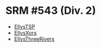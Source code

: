 # SRM #543 (Div. 2)

* [EllysTSP](http://community.topcoder.com/stat?c=problem_statement&pm=11907&rd=14735)
* [EllysXors](http://community.topcoder.com/stat?c=problem_statement&pm=11910&rd=14735)
* [EllysThreeRivers](http://community.topcoder.com/stat?c=problem_statement&pm=11911&rd=14735)
